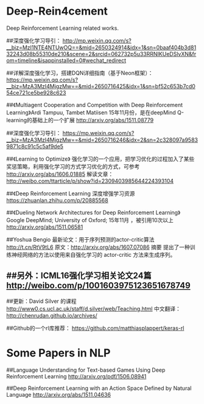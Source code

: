 # Deep-Rein4cement
Deep Reinforcement Learning related works.

##深度强化学习导引：
http://mp.weixin.qq.com/s?__biz=MzI1NTE4NTUwOQ==&mid=2650324914&idx=1&sn=0baaf404b3d8132243d08b55310de210&scene=2&srcid=062732p5u33RRNIKUeDSlvXN&from=timeline&isappinstalled=0#wechat_redirect

##详解深度强化学习，搭建DQN详细指南（基于Neon框架）：
https://mp.weixin.qq.com/s?__biz=MzA3MzI4MjgzMw==&mid=2650716425&idx=1&sn=bf52c653b7cd054ce721ce5be928c623

##《Multiagent Cooperation and Competition with Deep Reinforcement Learning》Ardi Tampuu, Tambet Matiisen 15年11月份，是在deepMind Q-learning的基础上的一个扩展
http://arxiv.org/abs/1511.08779

##深度强化学习导引：
https://mp.weixin.qq.com/s?__biz=MzA3MzI4MjgzMw==&mid=2650716246&idx=2&sn=2c328097a95839871c8c91c5c5af9de5

##《Learning to Optimize》
强化学习的一个应用，把学习优化的过程加入了某些奖惩策略，利用强化学习的方式学习优化的方式，可参考 
http://arxiv.org/abs/1606.01885 
解读文章： 
http://weibo.com/ttarticle/p/show?id=2309403985644224393104

##《Deep Reinforcement Learning 深度增强学习资源
https://zhuanlan.zhihu.com/p/20885568

##《Dueling Network Architectures for Deep Reinforcement Learning》 Google DeepMind; University of Oxford; 15年11月 ，被引用10次以上
http://arxiv.org/abs/1511.06581

##Yoshua Bengio 最新论文：用于序列预测的actor-critic算法 http://t.cn/RtV9tL6
原文：http://arxiv.org/abs/1607.07086 
摘要 提出了一种训练神经网络的方法以使用来自强化学习的 actor-critic 方法来生成序列。

##另外：ICML16强化学习相关论文24篇  http://weibo.com/p/1001603975123651678749
----------------------------------------------------
##更新：David Silver 的课程
http://www0.cs.ucl.ac.uk/staff/d.silver/web/Teaching.html
中文翻译：http://chenrudan.github.io/archives/

##Github的一个rl库推荐：
https://github.com/matthiasplappert/keras-rl

# Some Papers in NLP
##Language Understanding for Text-based Games Using Deep Reinforcement Learning
http://arxiv.org/pdf/1506.08941

##Deep Reinforcement Learning with an Action Space Defined by Natural Language
http://arxiv.org/abs/1511.04636
